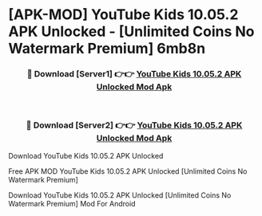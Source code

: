 # [APK-MOD] YouTube Kids 10.05.2 APK Unlocked - [Unlimited Coins No Watermark Premium] 6mb8n



<div align="center">
<h3>🔴 Download [Server1] 👉👉 <a href="https://momento.my/?title=YouTube_Kids_10.05.2_APK_Unlocked">YouTube Kids 10.05.2 APK Unlocked Mod Apk</a></h3><br>

<h3>🔴 Download [Server2] 👉👉 <a href="https://momento.my/?title=YouTube_Kids_10.05.2_APK_Unlocked">YouTube Kids 10.05.2 APK Unlocked Mod Apk</a></h3>
</div>



Download YouTube Kids 10.05.2 APK Unlocked 

Free APK MOD YouTube Kids 10.05.2 APK Unlocked [Unlimited Coins No Watermark Premium]

Download YouTube Kids 10.05.2 APK Unlocked [Unlimited Coins No Watermark Premium] Mod For Android
